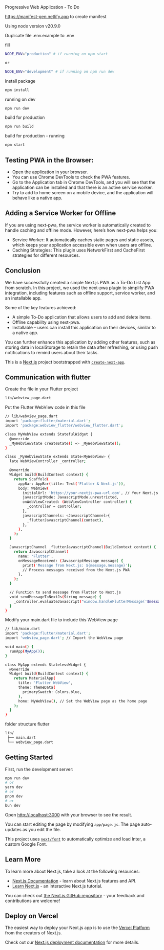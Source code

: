 Progressive Web Application - To Do

https://manifest-gen.netlify.app to create manifest

Using node version v20.9.0

Duplicate file .env.example to .env

fill

```sh
NODE_ENV="production" # if running on npm start

or 

NODE_ENV="development" # if running on npm run dev
```

install package

```sh
npm install
```

running on dev

```sh
npm run dev
```

build for production
```sh
npm run build
```

build for production - running
```sh
npm start
```


## Testing PWA in the Browser:
- Open the application in your browser.
- You can use Chrome DevTools to check the PWA features.
- Go to the Application tab in Chrome DevTools, and you will see that the application can be installed and that there is an active service worker.
- Try to add to home screen on a mobile device, and the application will behave like a native app.

## Adding a Service Worker for Offline
If you are using next-pwa, the service worker is automatically created to handle caching and offline mode. However, here’s how next-pwa helps you:

- Service Worker: It automatically caches static pages and static assets, which keeps your application accessible even when users are offline.
- Caching Strategies: This plugin uses NetworkFirst and CacheFirst strategies for different resources.

## Conclusion
We have successfully created a simple Next.js PWA as a To-Do List App from scratch. In this project, we used the next-pwa plugin to simplify PWA integration, including features such as offline support, service worker, and an installable app.

Some of the key features achieved:

- A simple To-Do application that allows users to add and delete items.
- Offline capability using next-pwa.
- Installable – users can install this application on their devices, similar to a native app.

You can further enhance this application by adding other features, such as storing data in localStorage to retain the data after refreshing, or using push notifications to remind users about their tasks.

This is a [Next.js](https://nextjs.org/) project bootstrapped with [`create-next-app`](https://github.com/vercel/next.js/tree/canary/packages/create-next-app).


## Communication with flutter

Create the file in your Flutter project
```sh
lib/webview_page.dart
```

Put the Flutter WebView code in this file
```sh
// lib/webview_page.dart
import 'package:flutter/material.dart';
import 'package:webview_flutter/webview_flutter.dart';

class MyWebView extends StatefulWidget {
  @override
  _MyWebViewState createState() => _MyWebViewState();
}

class _MyWebViewState extends State<MyWebView> {
  late WebViewController _controller;

  @override
  Widget build(BuildContext context) {
    return Scaffold(
      appBar: AppBar(title: Text('Flutter & Next.js')),
      body: WebView(
        initialUrl: 'https://your-nextjs-pwa-url.com', // Your Next.js PWA URL
        javascriptMode: JavascriptMode.unrestricted,
        onWebViewCreated: (WebViewController controller) {
          _controller = controller;
        },
        javascriptChannels: <JavascriptChannel>{
          _flutterJavascriptChannel(context),
        },
      ),
    );
  }

  JavascriptChannel _flutterJavascriptChannel(BuildContext context) {
    return JavascriptChannel(
      name: 'Flutter',
      onMessageReceived: (JavascriptMessage message) {
        print('Message from Next.js: ${message.message}');
        // Process messages received from the Next.js PWA
      },
    );
  }

  // Function to send message from Flutter to Next.js
  void sendMessageToNextJs(String message) {
    _controller.evaluateJavascript("window.handleFlutterMessage('$message');");
  }
}
```

Modify your main.dart file to include this WebView page
```sh
// lib/main.dart
import 'package:flutter/material.dart';
import 'webview_page.dart'; // Import the WebView page

void main() {
  runApp(MyApp());
}

class MyApp extends StatelessWidget {
  @override
  Widget build(BuildContext context) {
    return MaterialApp(
      title: 'Flutter WebView',
      theme: ThemeData(
        primarySwatch: Colors.blue,
      ),
      home: MyWebView(), // Set the WebView page as the home page
    );
  }
}
```

folder structure flutter
```sh
lib/
 ├── main.dart
 └── webview_page.dart
```

## Getting Started

First, run the development server:

```bash
npm run dev
# or
yarn dev
# or
pnpm dev
# or
bun dev
```

Open [http://localhost:3000](http://localhost:3000) with your browser to see the result.

You can start editing the page by modifying `app/page.js`. The page auto-updates as you edit the file.

This project uses [`next/font`](https://nextjs.org/docs/basic-features/font-optimization) to automatically optimize and load Inter, a custom Google Font.

## Learn More

To learn more about Next.js, take a look at the following resources:

- [Next.js Documentation](https://nextjs.org/docs) - learn about Next.js features and API.
- [Learn Next.js](https://nextjs.org/learn) - an interactive Next.js tutorial.

You can check out [the Next.js GitHub repository](https://github.com/vercel/next.js/) - your feedback and contributions are welcome!

## Deploy on Vercel

The easiest way to deploy your Next.js app is to use the [Vercel Platform](https://vercel.com/new?utm_medium=default-template&filter=next.js&utm_source=create-next-app&utm_campaign=create-next-app-readme) from the creators of Next.js.

Check out our [Next.js deployment documentation](https://nextjs.org/docs/deployment) for more details.
